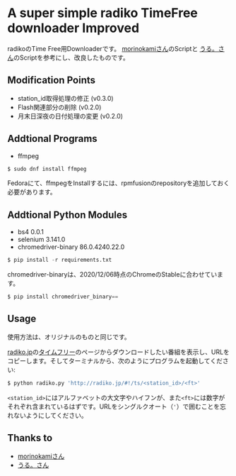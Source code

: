 # A super simple radiko TimeFree downloader Improved
radikoのTime Free用Downloaderです。
[morinokamiさん](https://github.com/morinokami/radiko-downloader)のScriptと
[うる。さん](https://github.com/uru2/rec_radiko_ts)のScriptを参考にし、改良したものです。

## Modification Points
- station_id取得処理の修正 (v0.3.0)
- Flash関連部分の削除 (v0.2.0)
- 月末日深夜の日付処理の変更 (v0.2.0)

## Addtional Programs
- ffmpeg

```bash
$ sudo dnf install ffmpeg
```

Fedoraにて、ffmpegをInstallするには、rpmfusionのrepositoryを追加しておく必要があります。

## Addtional Python Modules
- bs4 0.0.1
- selenium 3.141.0
- chromedriver-binary 86.0.4240.22.0

```python
$ pip install -r requirements.txt
```

chromedriver-binaryは、2020/12/06時点のChromeのStableに合わせています。

```python
$ pip install chromedriver_binary==
```

## Usage
使用方法は、オリジナルのものと同じです。

[radiko.jp](http://radiko.jp/)の[タイムフリー](http://radiko.jp/#!/timeshift)のページからダウンロードしたい番組を表示し、URLをコピーします。そしてターミナルから、次のようにプログラムを起動してください:

```bash
$ python radiko.py 'http://radiko.jp/#!/ts/<station_id>/<ft>'
```

`<station_id>`にはアルファベットの大文字やハイフンが、また`<ft>`には数字がそれぞれ含まれているはずです。URLをシングルクオート（`'`）で囲むことを忘れないようにしてください。

## Thanks to
- [morinokamiさん](https://github.com/morinokami)
- [うる。さん](https://github.com/uru2/rec_radiko_ts)

